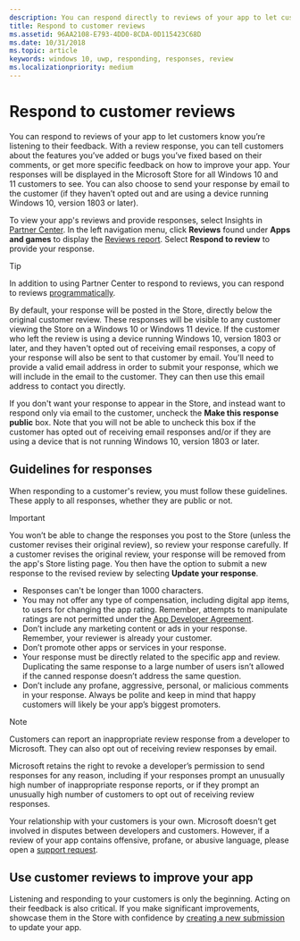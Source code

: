 ```yaml
---
description: You can respond directly to reviews of your app to let customers know you’re listening to their feedback.
title: Respond to customer reviews
ms.assetid: 96AA2108-E793-4DD0-8CDA-0D115423C68D
ms.date: 10/31/2018
ms.topic: article
keywords: windows 10, uwp, responding, responses, review
ms.localizationpriority: medium
---
```

# Respond to customer reviews


You can respond to reviews of your app to let customers know you’re listening to their feedback. With a review response, you can tell customers about the features you’ve added or bugs you’ve fixed based on their comments, or get more specific feedback on how to improve your app. Your responses will be displayed in the Microsoft Store for all Windows 10 and 11 customers to see. You can also choose to send your response by email to the customer (if they haven’t opted out and are using a device running Windows 10, version 1803 or later).

To view your app's reviews and provide responses, select Insights in [Partner Center](https://partner.microsoft.com/dashboard). In the left navigation menu, click **Reviews** found under **Apps and games** to display the [Reviews report](reviews-report.md). Select **Respond to review** to provide your response.

> [!TIP]
> In addition to using Partner Center to respond to reviews, you can respond to reviews [programmatically](/windows/uwp/monetize/submit-responses-to-app-reviews).

By default, your response will be posted in the Store, directly below the original customer review. These responses will be visible to any customer viewing the Store on a Windows 10 or Windows 11 device. If the customer who left the review is using a device running Windows 10, version 1803 or later, and they haven't opted out of receiving email responses, a copy of your response will also be sent to that customer by email.  You'll need to provide a valid email address in order to submit your response, which we will include in the email to the customer. They can then use this email address to contact you directly.

If you don't want your response to appear in the Store, and instead want to respond only via email to the customer, uncheck the **Make this response public** box. Note that you will not be able to uncheck this box if the customer has opted out of receiving email responses and/or if they are using a device that is not running Windows 10, version 1803 or later.

## Guidelines for responses

When responding to a customer's review, you must follow these guidelines. These apply to all responses, whether they are public or not.

> [!IMPORTANT]
> You won’t be able to change the responses you post to the Store (unless the customer revises their original review), so review your response carefully. If a customer revises the original review, your response will be removed from the app's  Store listing page. You then have the option to submit a new response to the revised review by selecting **Update your response**.

-   Responses can't be longer than 1000 characters.
-   You may not offer any type of compensation, including digital app items, to users for changing the app rating. Remember, attempts to manipulate ratings are not permitted under the [App Developer Agreement](/legal/windows/agreements/app-developer-agreement).
-   Don’t include any marketing content or ads in your response. Remember, your reviewer is already your customer.
-   Don’t promote other apps or services in your response.
-   Your response must be directly related to the specific app and review. Duplicating the same response to a large number of users isn’t allowed if the canned response doesn’t address the same question.
-   Don’t include any profane, aggressive, personal, or malicious comments in your response. Always be polite and keep in mind that happy customers will likely be your app’s biggest promoters.

> [!NOTE]
> Customers can report an inappropriate review response from a developer to Microsoft. They can also opt out of receiving review responses by email.
>
> Microsoft retains the right to revoke a developer’s permission to send responses for any reason, including if your responses prompt an unusually high number of inappropriate response reports, or if they prompt an unusually high number of customers to opt out of receiving review responses.

Your relationship with your customers is your own. Microsoft doesn’t get involved in disputes between developers and customers. However, if a review of your app contains offensive, profane, or abusive language, please open a [support request](https://developer.microsoft.com/windows/support).


## Use customer reviews to improve your app

Listening and responding to your customers is only the beginning. Acting on their feedback is also critical. If you make significant improvements, showcase them in the Store with confidence by [creating a new submission](/windows/apps/publish/publish-your-app/create-app-submission?pivots=store-installer-msix) to update your app.
